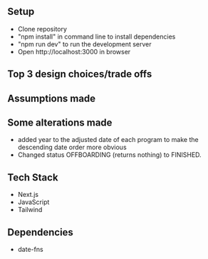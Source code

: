 ## Setup

-   Clone repository
-   "npm install" in command line to install dependencies
-   "npm run dev" to run the development server
-   Open http://localhost:3000 in browser

## Top 3 design choices/trade offs

## Assumptions made

## Some alterations made

-   added year to the adjusted date of each program to make the descending date order more obvious
-   Changed status OFFBOARDING (returns nothing) to FINISHED.

## Tech Stack

-   Next.js
-   JavaScript
-   Tailwind

## Dependencies

-   date-fns
